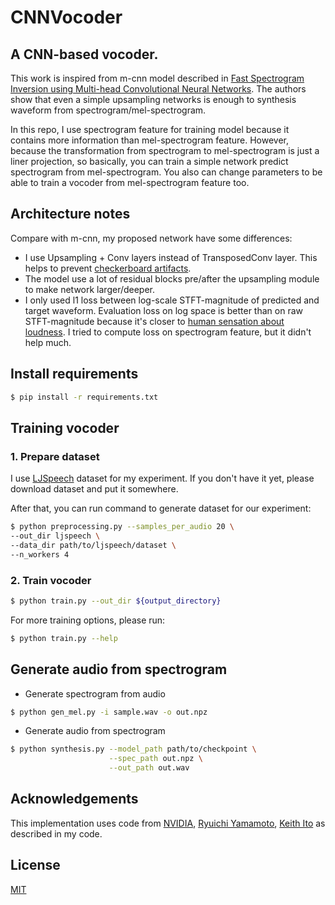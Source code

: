 # CNNVocoder
## A CNN-based vocoder.

This work is inspired from m-cnn model described in [Fast Spectrogram Inversion using Multi-head Convolutional Neural Networks](https://arxiv.org/abs/1808.06719).
The authors show that even a simple upsampling networks is enough to synthesis waveform from spectrogram/mel-spectrogram.

In this repo, I use spectrogram feature for training model because it contains more information than mel-spectrogram feature. However, because the transformation from spectrogram to mel-spectrogram is just a liner projection, so basically, you can train a simple network predict spectrogram from mel-spectrogram. You also can change parameters to be able to train a vocoder from mel-spectrogram feature too.

## Architecture notes

Compare with m-cnn, my proposed network have some differences:
- I use Upsampling + Conv layers instead of TransposedConv layer. This helps to prevent [checkerboard artifacts](https://distill.pub/2016/deconv-checkerboard/).
- The model use a lot of residual blocks pre/after the upsampling module to make network larger/deeper.
- I only used l1 loss between log-scale STFT-magnitude of predicted and target waveform. Evaluation loss on log space is better than on raw STFT-magnitude because it's closer to [human sensation about loudness](http://faculty.tamuc.edu/cbertulani/music/lectures/Lec12/Lec12.pdf). I tried to compute loss on spectrogram feature, but it didn't help much.

## Install requirements

```bash
$ pip install -r requirements.txt
```
## Training vocoder
### 1. Prepare dataset

I use [LJSpeech](https://keithito.com/LJ-Speech-Dataset/) dataset for my experiment. If you don't have it yet, please download dataset and put it somewhere.

After that, you can run command to generate dataset for our experiment:

```bash
$ python preprocessing.py --samples_per_audio 20 \ 
--out_dir ljspeech \
--data_dir path/to/ljspeech/dataset \
--n_workers 4
```

### 2. Train vocoder

```bash
$ python train.py --out_dir ${output_directory}
```
For more training options, please run:
```bash
$ python train.py --help
```

## Generate audio from spectrogram
- Generate spectrogram from audio
```bash
$ python gen_mel.py -i sample.wav -o out.npz
```
- Generate audio from spectrogram

```bash
$ python synthesis.py --model_path path/to/checkpoint \
                      --spec_path out.npz \
                      --out_path out.wav
```

## Acknowledgements
This implementation uses code from [NVIDIA](https://github.com/NVIDIA), [Ryuichi Yamamoto](https://github.com/r9y9), [Keith Ito](https://github.com/keithito) as described in my code.

## License
[MIT](LICENSE)
